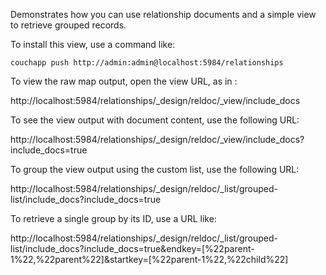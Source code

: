Demonstrates how you can use relationship documents and a simple view to retrieve grouped records.

To install this view, use a command like:

`couchapp push http://admin:admin@localhost:5984/relationships`

To view the raw map output, open the view URL, as in :

http://localhost:5984/relationships/_design/reldoc/_view/include_docs

To see the view output with document content, use the following URL:

http://localhost:5984/relationships/_design/reldoc/_view/include_docs?include_docs=true

To group the view output using the custom list, use the following URL:

http://localhost:5984/relationships/_design/reldoc/_list/grouped-list/include_docs?include_docs=true

To retrieve a single group by its ID, use a URL like:

http://localhost:5984/relationships/_design/reldoc/_list/grouped-list/include_docs?include_docs=true&endkey=[%22parent-1%22,%22parent%22]&startkey=[%22parent-1%22,%22child%22]